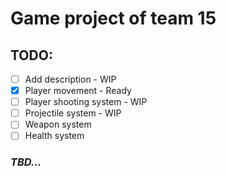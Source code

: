 ﻿# Game project of team 15

## TODO:
- [ ] Add description - WIP
- [x] Player movement - Ready
- [ ] Player shooting system - WIP
- [ ] Projectile system - WIP
- [ ] Weapon system
- [ ] Health system

### _TBD..._
